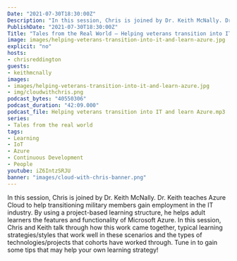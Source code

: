 ```yaml
---
Date: "2021-07-30T18:30:00Z"
Description: "In this session, Chris is joined by Dr. Keith McNally. Dr. Keith teaches Azure Cloud to help transitioning military members gain employment in the IT industry. By using a project-based learning structure, he helps adult learners the features and functionality of Microsoft Azure. In this session, Chris and Keith talk through how this work came together, typical learning strategies/styles that work well in these scenarios and the types of technologies/projects that cohorts have worked through. Tune in to gain some tips that may help your own learning strategy!"
PublishDate: "2021-07-30T18:30:00Z"
Title: "Tales from the Real World – Helping veterans transition into IT and Learn Azure"
image: images/helping-veterans-transition-into-it-and-learn-azure.jpg
explicit: "no"
hosts:
- chrisreddington
guests:
- keithmcnally
images:
- images/helping-veterans-transition-into-it-and-learn-azure.jpg
- img/cloudwithchris.png
podcast_bytes: "40550306"
podcast_duration: "42:09.000"
podcast_file: Helping veterans transition into IT and learn Azure.mp3
series:
- Tales from the real world
tags:
- Learning
- IoT
- Azure
- Continuous Development
- People
youtube: iZ6IntzSRJU
banner: "images/cloud-with-chris-banner.png"
---
```

In this session, Chris is joined by Dr. Keith McNally. Dr. Keith teaches Azure Cloud to help transitioning military members gain employment in the IT industry. By using a project-based learning structure, he helps adult learners the features and functionality of Microsoft Azure. In this session, Chris and Keith talk through how this work came together, typical learning strategies/styles that work well in these scenarios and the types of technologies/projects that cohorts have worked through. Tune in to gain some tips that may help your own learning strategy!